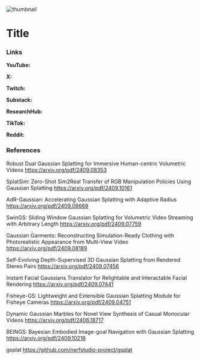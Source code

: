![thumbnail](thumbnail.png)

# Title

### Links

**YouTube:**

**X:**

**Twitch:**

**Substack:**

**ResearchHub:**

**TikTok:**

**Reddit:**

### References

Robust Dual Gaussian Splatting for Immersive Human-centric Volumetric Videos
https://arxiv.org/pdf/2409.08353

SplatSim: Zero-Shot Sim2Real Transfer of RGB Manipulation Policies Using Gaussian Splatting
https://arxiv.org/pdf/2409.10161

AdR-Gaussian: Accelerating Gaussian Splatting with Adaptive Radius
https://arxiv.org/pdf/2409.08669

SwinGS: Sliding Window Gaussian Splatting for Volumetric Video Streaming with Arbitrary Length
https://arxiv.org/pdf/2409.07759

Gaussian Garments: Reconstructing Simulation-Ready Clothing with Photorealistic Appearance from Multi-View Video
https://arxiv.org/pdf/2409.08189

Self-Evolving Depth-Supervised 3D Gaussian Splatting from Rendered Stereo Pairs
https://arxiv.org/pdf/2409.07456

Instant Facial Gaussians Translator for Relightable and Interactable Facial Rendering
https://arxiv.org/pdf/2409.07441

Fisheye-GS: Lightweight and Extensible Gaussian Splatting Module for Fisheye Cameras
https://arxiv.org/pdf/2409.04751

Dynamic Gaussian Marbles for Novel View Synthesis of Casual Monocular Videos
https://arxiv.org/pdf/2406.18717

BEINGS: Bayesian Embodied Image-goal Navigation with Gaussian Splatting
https://arxiv.org/pdf/2409.10216

gsplat
https://github.com/nerfstudio-project/gsplat